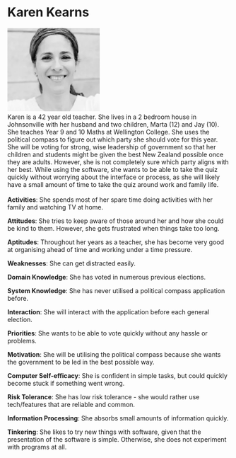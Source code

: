 # Karen Kearns
![alt text](Karen.png "Karen")
<br>Karen is a 42 year old teacher. She lives in a 2 bedroom house in Johnsonville with her husband and two children, Marta (12) and Jay (10). She teaches Year 9 and 10 Maths at Wellington College. She uses the political compass to figure out which party she should vote for this year. She will be voting for strong, wise leadership of government so that her children and students might be given the best New Zealand possible once they are adults. However, she is not completely sure which party aligns with her best. While using the software, she wants to be able to take the quiz quickly without worrying about the interface or process, as she will likely have a small amount of time to take the quiz around work and family life.
<br><br>
**Activities**: She spends most of her spare time doing activities with her family and watching TV at home.

**Attitudes**: She tries to keep aware of those around her and how she could be kind to them. However, she gets frustrated when things take too long.

**Aptitudes**: Throughout her years as a teacher, she has become very good at organising ahead of time and working under a time pressure.

**Weaknesses**: She can get distracted easily.

**Domain Knowledge**: She has voted in numerous previous elections.

**System Knowledge**: She has never utilised a political compass application before.

**Interaction**: She will interact with the application before each general election.

**Priorities**: She wants to be able to vote quickly without any hassle or problems.

**Motivation**: She will be utilising the political compass because she wants the government to be led in the best possible way.

**Computer Self-efficacy**: She is confident in simple tasks, but could quickly become stuck if something went wrong.

**Risk Tolerance**: She has low risk tolerance - she would rather use tech/features that are reliable and common.

**Information Processing**: She absorbs small amounts of information quickly.

**Tinkering**: She likes to try new things with software, given that the presentation of the software is simple. Otherwise, she does not experiment with programs at all.